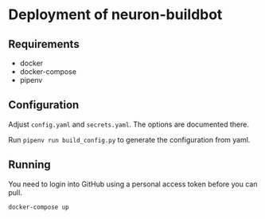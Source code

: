 # Deployment of neuron-buildbot

## Requirements

- docker
- docker-compose
- pipenv

## Configuration

Adjust `config.yaml` and `secrets.yaml`.
The options are documented there.

Run `pipenv run build_config.py` to generate the configuration from yaml.

## Running

You need to login into GitHub using a personal access token before you can pull.

`docker-compose up`
